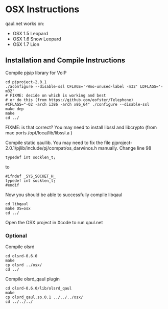 OSX Instructions
================

qaul.net works on:
* OSX 1.5 Leopard
* OSX 1.6 Snow Leopard
* OSX 1.7 Lion


Installation and Compile Instructions
--------------------------------------

Compile pjsip library for VoIP

    cd pjproject-2.0.1
    ./aconfigure --disable-ssl CFLAGS='-Wno-unused-label -m32' LDFLAGS='-m32'
    # FIXME: decide on which is working and best
    # or do this (from https://github.com/eofster/Telephone)
    #CFLAGS="-O2 -arch i386 -arch x86_64" ./configure --disable-ssl
    make dep
    make
    cd ../

FIXME: is that correct?
You may need to install libssl and libcrypto (from mac ports /opt/loca/lib/libssl.a )


Compile static qaullib. 
You may need to fix the file pjproject-2.0.1/pjlib/include/pj/compat/os_darwinos.h manually.
Change line 98

    typedef int socklen_t;
    
to
   
    #ifndef _SYS_SOCKET_H_
    typedef int socklen_t;
    #endif

Now you should be able to successfully compile libqaul   

    cd libqaul
    make OS=osx
    cd ../

Open the OSX project in Xcode to run qaul.net


### Optional

Compile olsrd

    cd olsrd-0.6.0
    make
    cp olsrd ../osx/
    cd ../

Compile olsrd_qaul plugin

    cd olsrd-0.6.0/lib/olsrd_qaul
    make
    cp olsrd_qaul.so.0.1 ../../../osx/
    cd ../../../
